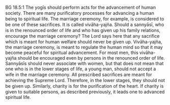 BG 18.5:1	The yogīs should perform acts for the advancement of human society. There are many puriﬁcatory processes for advancing a human being to spiritual life. The marriage ceremony, for example, is considered to be one of these sacriﬁces. It is called vivāha-yajña. Should a sannyāsī, who is in the renounced order of life and who has given up his family relations, encourage the marriage ceremony? The Lord says here that any sacriﬁce which is meant for human welfare should never be given up. Vivāha-yajña, the marriage ceremony, is meant to regulate the human mind so that it may become peaceful for spiritual advancement. For most men, this vivāha-yajña should be encouraged even by persons in the renounced order of life. Sannyāsīs should never associate with women, but that does not mean that one who is in the lower stages of life, a young man, should not accept a wife in the marriage ceremony. All prescribed sacriﬁces are meant for achieving the Supreme Lord. Therefore, in the lower stages, they should not be given up. Similarly, charity is for the puriﬁcation of the heart. If charity is given to suitable persons, as described previously, it leads one to advanced spiritual life.